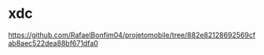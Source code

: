 # xdc
https://github.com/RafaelBonfim04/projetomobile/tree/882e82128692569cfab8aec522dea88bf671dfa0
